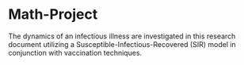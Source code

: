 # Math-Project
The dynamics of an infectious illness are investigated in this research document utilizing a Susceptible-Infectious-Recovered (SIR) model in conjunction with vaccination techniques.
